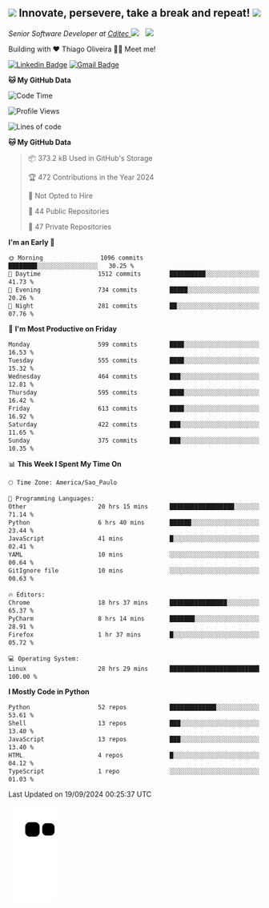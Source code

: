<h2><img src="https://emojis.slackmojis.com/emojis/images/1531849430/4246/blob-sunglasses.gif?1531849430" width="30"/> Innovate, persevere, take a break and repeat! <img src="https://media.giphy.com/media/12oufCB0MyZ1Go/giphy.gif" width="50"></h2>
<img align='right' src="https://media.giphy.com/media/M9gbBd9nbDrOTu1Mqx/giphy.gif" width="230">
<p><em>Senior Software Developer at <a href="https://www.cditec.com.br/">Cditec
</a><img src="https://media.giphy.com/media/WUlplcMpOCEmTGBtBW/giphy.gif" width="30"> 
</em></p>



Building with ❤️ Thiago Oliveira 👋🏽 Meet me!

[![Linkedin Badge](https://img.shields.io/badge/-Thiago-blue?style=flat-square&logo=Linkedin&logoColor=white&link=https://www.linkedin.com/in/tgmarinho/)](https://www.linkedin.com/in/thiagoceconelo/) 
[![Gmail Badge](https://img.shields.io/badge/-thiceconelo@gmail.com-c14438?style=flat-square&logo=Gmail&logoColor=white&link=mailto:thiceconelo@gmail.com)](mailto:thiceconelo@gmail.com)

</em></p>

<!-- <span style="height ">
![Anurag's GitHub stats](https://github-readme-stats.vercel.app/api?username=arthurspk&show_icons=true&theme=tokyonight)
</span> -->

**🐱 My GitHub Data** 
<!--START_SECTION:waka-->
![Code Time](http://img.shields.io/badge/Code%20Time-1%2C813%20hrs%201%20min-blue)

![Profile Views](http://img.shields.io/badge/Profile%20Views-0-blue)

![Lines of code](https://img.shields.io/badge/From%20Hello%20World%20I%27ve%20Written-5.0%20million%20lines%20of%20code-blue)

**🐱 My GitHub Data** 

> 📦 373.2 kB Used in GitHub's Storage 
 > 
> 🏆 472 Contributions in the Year 2024
 > 
> 🚫 Not Opted to Hire
 > 
> 📜 44 Public Repositories 
 > 
> 🔑 47 Private Repositories 
 > 
**I'm an Early 🐤** 

```text
🌞 Morning                1096 commits        ████████░░░░░░░░░░░░░░░░░   30.25 % 
🌆 Daytime                1512 commits        ██████████░░░░░░░░░░░░░░░   41.73 % 
🌃 Evening                734 commits         █████░░░░░░░░░░░░░░░░░░░░   20.26 % 
🌙 Night                  281 commits         ██░░░░░░░░░░░░░░░░░░░░░░░   07.76 % 
```
📅 **I'm Most Productive on Friday** 

```text
Monday                   599 commits         ████░░░░░░░░░░░░░░░░░░░░░   16.53 % 
Tuesday                  555 commits         ████░░░░░░░░░░░░░░░░░░░░░   15.32 % 
Wednesday                464 commits         ███░░░░░░░░░░░░░░░░░░░░░░   12.81 % 
Thursday                 595 commits         ████░░░░░░░░░░░░░░░░░░░░░   16.42 % 
Friday                   613 commits         ████░░░░░░░░░░░░░░░░░░░░░   16.92 % 
Saturday                 422 commits         ███░░░░░░░░░░░░░░░░░░░░░░   11.65 % 
Sunday                   375 commits         ███░░░░░░░░░░░░░░░░░░░░░░   10.35 % 
```


📊 **This Week I Spent My Time On** 

```text
🕑︎ Time Zone: America/Sao_Paulo

💬 Programming Languages: 
Other                    20 hrs 15 mins      ██████████████████░░░░░░░   71.14 % 
Python                   6 hrs 40 mins       ██████░░░░░░░░░░░░░░░░░░░   23.44 % 
JavaScript               41 mins             █░░░░░░░░░░░░░░░░░░░░░░░░   02.41 % 
YAML                     10 mins             ░░░░░░░░░░░░░░░░░░░░░░░░░   00.64 % 
GitIgnore file           10 mins             ░░░░░░░░░░░░░░░░░░░░░░░░░   00.63 % 

🔥 Editors: 
Chrome                   18 hrs 37 mins      ████████████████░░░░░░░░░   65.37 % 
PyCharm                  8 hrs 14 mins       ███████░░░░░░░░░░░░░░░░░░   28.91 % 
Firefox                  1 hr 37 mins        █░░░░░░░░░░░░░░░░░░░░░░░░   05.72 % 

💻 Operating System: 
Linux                    28 hrs 29 mins      █████████████████████████   100.00 % 
```

**I Mostly Code in Python** 

```text
Python                   52 repos            █████████████░░░░░░░░░░░░   53.61 % 
Shell                    13 repos            ███░░░░░░░░░░░░░░░░░░░░░░   13.40 % 
JavaScript               13 repos            ███░░░░░░░░░░░░░░░░░░░░░░   13.40 % 
HTML                     4 repos             █░░░░░░░░░░░░░░░░░░░░░░░░   04.12 % 
TypeScript               1 repo              ░░░░░░░░░░░░░░░░░░░░░░░░░   01.03 % 
```




 Last Updated on 19/09/2024 00:25:37 UTC
<!--END_SECTION:waka-->

![Snake animation](https://github.com/rafaballerini/rafaballerini/blob/output/github-contribution-grid-snake.svg)


<!---
ceconelo/ceconelo is a ✨ special ✨ repository because its `README.md` (this file) appears on your GitHub profile.
You can click the Preview link to take a look at your changes.
--->
